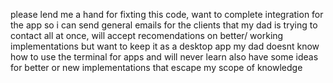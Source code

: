 please lend me a hand for fixting this code, want to complete integration for the app so i can send 
general emails for the clients that my dad is trying to contact all at once, 
will accept recomendations on better/ working implementations but want to keep it as a desktop app
my dad doesnt know how to use the terminal for apps and will never learn
also have some ideas for better or new implementations that escape my scope of knowledge

